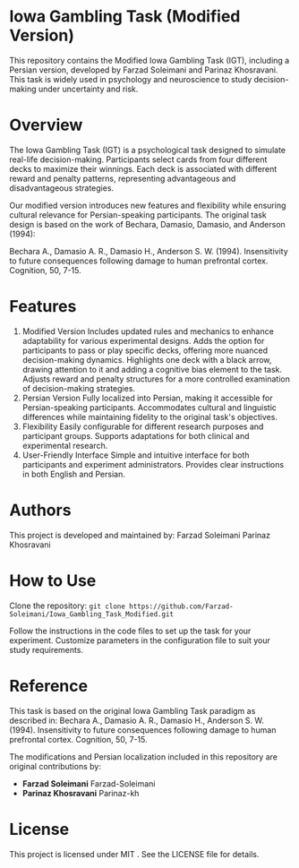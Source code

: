 Iowa Gambling Task (Modified Version)
======================

This repository contains the Modified Iowa Gambling Task (IGT), including a Persian version, developed by Farzad Soleimani and Parinaz Khosravani. This task is widely used in psychology and neuroscience to study decision-making under uncertainty and risk.

Overview
======================
The Iowa Gambling Task (IGT) is a psychological task designed to simulate real-life decision-making. Participants select cards from four different decks to maximize their winnings. Each deck is associated with different reward and penalty patterns, representing advantageous and disadvantageous strategies.

Our modified version introduces new features and flexibility while ensuring cultural relevance for Persian-speaking participants. The original task design is based on the work of Bechara, Damasio, Damasio, and Anderson (1994):

Bechara A., Damasio A. R., Damasio H., Anderson S. W. (1994). Insensitivity to future consequences following damage to human prefrontal cortex. Cognition, 50, 7-15.

Features
======================
1. Modified Version
Includes updated rules and mechanics to enhance adaptability for various experimental designs.
Adds the option for participants to pass or play specific decks, offering more nuanced decision-making dynamics.
Highlights one deck with a black arrow, drawing attention to it and adding a cognitive bias element to the task.
Adjusts reward and penalty structures for a more controlled examination of decision-making strategies.
2. Persian Version
Fully localized into Persian, making it accessible for Persian-speaking participants.
Accommodates cultural and linguistic differences while maintaining fidelity to the original task's objectives.
3. Flexibility
Easily configurable for different research purposes and participant groups.
Supports adaptations for both clinical and experimental research.
4. User-Friendly Interface
Simple and intuitive interface for both participants and experiment administrators.
Provides clear instructions in both English and Persian.

Authors
======================
This project is developed and maintained by:
Farzad Soleimani
Parinaz Khosravani

How to Use
======================
Clone the repository:
`git clone https://github.com/Farzad-Soleimani/Iowa_Gambling_Task_Modified.git`


Follow the instructions in the code files to set up the task for your experiment.
Customize parameters in the configuration file to suit your study requirements.


Reference
======================
This task is based on the original Iowa Gambling Task paradigm as described in:
Bechara A., Damasio A. R., Damasio H., Anderson S. W. (1994). Insensitivity to future consequences following damage to human prefrontal cortex. Cognition, 50, 7-15.

The modifications and Persian localization included in this repository are original contributions by:
 - **Farzad Soleimani**  Farzad-Soleimani
- **Parinaz Khosravani**  Parinaz-kh

License
======================
This project is licensed under MIT . See the LICENSE file for details.
